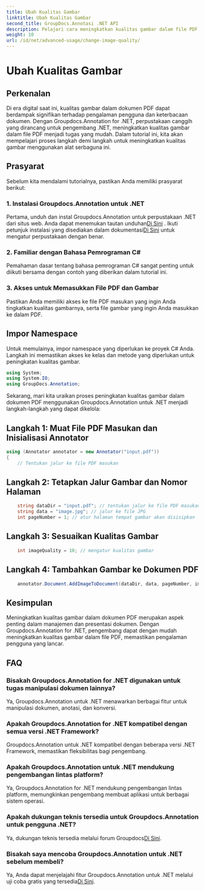 ```yaml
---
title: Ubah Kualitas Gambar
linktitle: Ubah Kualitas Gambar
second_title: GroupDocs.Annotasi .NET API
description: Pelajari cara meningkatkan kualitas gambar dalam file PDF menggunakan Groupdocs.Annotation untuk .NET. Ikuti panduan langkah demi langkah kami.
weight: 10
url: /id/net/advanced-usage/change-image-quality/
---
```


# Ubah Kualitas Gambar

## Perkenalan
Di era digital saat ini, kualitas gambar dalam dokumen PDF dapat berdampak signifikan terhadap pengalaman pengguna dan keterbacaan dokumen. Dengan Groupdocs.Annotation for .NET, perpustakaan canggih yang dirancang untuk pengembang .NET, meningkatkan kualitas gambar dalam file PDF menjadi tugas yang mudah. Dalam tutorial ini, kita akan mempelajari proses langkah demi langkah untuk meningkatkan kualitas gambar menggunakan alat serbaguna ini.
## Prasyarat
Sebelum kita mendalami tutorialnya, pastikan Anda memiliki prasyarat berikut:
### 1. Instalasi Groupdocs.Annotation untuk .NET
 Pertama, unduh dan instal Groupdocs.Annotation untuk perpustakaan .NET dari situs web. Anda dapat menemukan tautan unduhan[Di Sini](https://releases.groupdocs.com/annotation/net/) . Ikuti petunjuk instalasi yang disediakan dalam dokumentasi[Di Sini](https://tutorials.groupdocs.com/annotation/net/) untuk mengatur perpustakaan dengan benar.
### 2. Familiar dengan Bahasa Pemrograman C#
Pemahaman dasar tentang bahasa pemrograman C# sangat penting untuk diikuti bersama dengan contoh yang diberikan dalam tutorial ini.
### 3. Akses untuk Memasukkan File PDF dan Gambar
Pastikan Anda memiliki akses ke file PDF masukan yang ingin Anda tingkatkan kualitas gambarnya, serta file gambar yang ingin Anda masukkan ke dalam PDF.

## Impor Namespace
Untuk memulainya, impor namespace yang diperlukan ke proyek C# Anda. Langkah ini memastikan akses ke kelas dan metode yang diperlukan untuk peningkatan kualitas gambar.

```csharp
using System;
using System.IO;
using GroupDocs.Annotation;
```

Sekarang, mari kita uraikan proses peningkatan kualitas gambar dalam dokumen PDF menggunakan Groupdocs.Annotation untuk .NET menjadi langkah-langkah yang dapat dikelola:
## Langkah 1: Muat File PDF Masukan dan Inisialisasi Annotator
```csharp
using (Annotator annotator = new Annotator("input.pdf"))
{
    // Tentukan jalur ke file PDF masukan
```
## Langkah 2: Tetapkan Jalur Gambar dan Nomor Halaman
```csharp
    string dataDir = "input.pdf"; // tentukan jalur ke file PDF masukan
    string data = "image.jpg"; // jalur ke file JPG
    int pageNumber = 1; // atur halaman tempat gambar akan disisipkan
```
## Langkah 3: Sesuaikan Kualitas Gambar
```csharp
    int imageQuality = 10; // mengatur kualitas gambar
```
## Langkah 4: Tambahkan Gambar ke Dokumen PDF
```csharp
    annotator.Document.AddImageToDocument(dataDir, data, pageNumber, imageQuality);
```

## Kesimpulan
Meningkatkan kualitas gambar dalam dokumen PDF merupakan aspek penting dalam manajemen dan presentasi dokumen. Dengan Groupdocs.Annotation for .NET, pengembang dapat dengan mudah meningkatkan kualitas gambar dalam file PDF, memastikan pengalaman pengguna yang lancar.
## FAQ
### Bisakah Groupdocs.Annotation for .NET digunakan untuk tugas manipulasi dokumen lainnya?
Ya, Groupdocs.Annotation untuk .NET menawarkan berbagai fitur untuk manipulasi dokumen, anotasi, dan konversi.
### Apakah Groupdocs.Annotation for .NET kompatibel dengan semua versi .NET Framework?
Groupdocs.Annotation untuk .NET kompatibel dengan beberapa versi .NET Framework, memastikan fleksibilitas bagi pengembang.
### Apakah Groupdocs.Annotation untuk .NET mendukung pengembangan lintas platform?
Ya, Groupdocs.Annotation for .NET mendukung pengembangan lintas platform, memungkinkan pengembang membuat aplikasi untuk berbagai sistem operasi.
### Apakah dukungan teknis tersedia untuk Groupdocs.Annotation untuk pengguna .NET?
 Ya, dukungan teknis tersedia melalui forum Groupdocs[Di Sini](https://forum.groupdocs.com/c/annotation/10).
### Bisakah saya mencoba Groupdocs.Annotation untuk .NET sebelum membeli?
 Ya, Anda dapat menjelajahi fitur Groupdocs.Annotation untuk .NET melalui uji coba gratis yang tersedia[Di Sini](https://releases.groupdocs.com/).